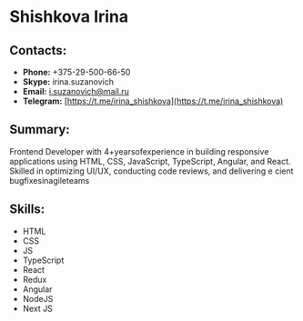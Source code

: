 # Shishkova Irina
## Contacts: 
* **Phone:** +375-29-500-66-50
* **Skype:** irina.suzanovich
* **Email:** i.suzanovich@mail.ru 
* **Telegram:** [https://t.me/irina_shishkova](https://t.me/irina_shishkova)
## Summary:
Frontend Developer with 4+yearsofexperience in building responsive
applications using HTML, CSS, JavaScript, TypeScript, Angular, and
React. Skilled in optimizing UI/UX, conducting code reviews, and
delivering e cient bugfixesinagileteams
## Skills:
* HTML
* CSS
* JS
* TypeScript
* React
* Redux
* Angular
* NodeJS
* Next JS
